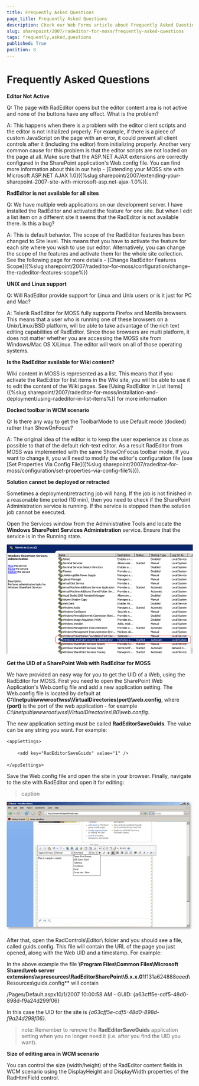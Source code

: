 ```yaml
---
title: Frequently Asked Questions
page_title: Frequently Asked Questions
description: Check our Web Forms article about Frequently Asked Questions.
slug: sharepoint/2007/radeditor-for-moss/frequently-asked-questions
tags: frequently,asked,questions
published: True
position: 8
---
```


# Frequently Asked Questions

**Editor Not Active**

Q: The page with RadEditor opens but the editor content area is not active and none of the buttons have any effect. What is the problem?

A: This happens when there is a problem with the editor client scripts and the editor is not initialized properly. For example, if there is a piece of custom JavaScript on the page with an error, it could prevent all client controls after it (including the editor) from initializing properly. Another very common cause for this problem is that the editor scripts are not loaded on the page at all. Make sure that the ASP.NET AJAX extensions are correctly configured in the SharePoint application's Web.config file. You can find more information about this in our help - [Extending your MOSS site with Microsoft ASP.NET AJAX 1.0]({%slug sharepoint/2007/extending-your-sharepoint-2007-site-with-microsoft-asp.net-ajax-1.0%}).

**RadEditor is not available for all sites**

Q: We have multiple web applications on our development server. I have installed the RadEditor and activated the feature for one site. But when I edit a list item on a different site it seems that the RadEditor is not available there. Is this a bug?

A: This is default behavior. The scope of the RadEditor features has been changed to Site level. This means that you have to activate the feature for each site where you wish to use our editor. Alternatively, you can change the scope of the features and activate them for the whole site collection. See the following page for more details - [Change RadEditor Features Scope]({%slug sharepoint/2007/radeditor-for-moss/configuration/change-the-radeditor-features-scope%})

**UNIX and Linux support**

Q: Will RadEditor provide support for Linux and Unix users or is it just for PC and Mac?

A: Telerik RadEditor for MOSS fully supports Firefox and Mozilla browsers. This means that a user who is running one of these browsers on a Unix/Linux/BSD platform, will be able to take advantage of the rich text editing capabilities of RadEditor. Since those browsers are multi platform, it does not matter whether you are accessing the MOSS site from Windows/Mac OS X/Linux. The editor will work on all of those operating systems.

**Is the RadEditor available for Wiki content?**

Wiki content in MOSS is represented as a list. This means that if you activate the RadEditor for list items in the Wiki site, you will be able to use it to edit the content of the Wiki pages. See [Using RadEditor in List Items]({%slug sharepoint/2007/radeditor-for-moss/installation-and-deployment/using-radeditor-in-list-items%}) for more information

**Docked toolbar in WCM scenario**

Q: Is there any way to get the ToolbarMode to use Default mode (docked) rather than ShowOnFocus?

A: The original idea of the editor is to keep the user experience as close as possible to that of the default rich-text editor. As a result RadEditor from MOSS was implemented with the same ShowOnFocus toolbar mode. If you want to change it, you will need to modify the editor's configuration file (see [Set Properties Via Config File]({%slug sharepoint/2007/radeditor-for-moss/configuration/set-properties-via-config-file%})).

**Solution cannot be deployed or retracted**

Sometimes a deployment/retracting job will hang. If the job is not finished in a reasonable time period (10 min), then you need to check if the SharePoint Administration service is running. If the service is stopped then the solution job cannot be executed.

Open the Services window from the Administrative Tools and locate the **Windows SharePoint Services Administration** service. Ensure that the service is in the Running state.

![](images/2_CentralAdmin_7_thumb.PNG)

**Get the UID of a SharePoint Web with RadEditor for MOSS**

We have provided an easy way for you to get the UID of a Web, using the RadEditor for MOSS. First you need to open the SharePoint Web Application's Web.config file and add a new application setting. The Web.config file is located by default at **C:\Inetpub\wwwroot\wss\VirtualDirectories\(port)\web.config**, where **(port)** is the port of the web application - for example *C:\Inetpub\wwwroot\wss\VirtualDirectories\80\web.config*.

The new application setting must be called **RadEditorSaveGuids**. The value can be any string you want. For example:

	<appSettings>

		<add key="RadEditorSaveGuids" value="1" />

	</appSettings>

Save the Web.config file and open the site in your browser. Finally, navigate to the site with RadEditor and open it for editing:
>caption 

![](images/3_WbPart6_thumb.png)

After that, open the RadControls\Editor\ folder and you should see a file, called guids.config. This file will contain the URL of the page you just opened, along with the Web UID and a timestamp. For example:

In the above example the file **\Program Files\Common Files\Microsoft Shared\web server extensions\wpresources\RadEditorSharePoint\5.x.x.0**1f131a624888eeed\Resources\guids.config** will contain

/Pages/Default.aspx10/1/2007 10:00:58 AM - GUID: {a63cff5e-cdf5-48d0-898d-f9a24d299f06}

In this case the UID for the site is *{a63cff5e-cdf5-48d0-898d-f9a24d299f06}*.

>note: Remember to remove the **RadEditorSaveGuids** application setting when you no longer need it (i.e. after you find the UID you want).

**Size of editing area in WCM scenario**

You can control the size (width/height) of the RadEditor content fields in WCM scenario using the DisplayHeight and DisplayWidth properties of the RadHtmlField control.

